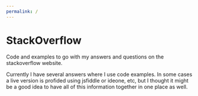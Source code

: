 ```yaml
---
permalink: /
---
```


# StackOverflow

Code and examples to go with my answers and questions on the stackoverflow website.

Currently I have several answers where I use code examples. In some cases a live 
version is profided using jsfiddle or ideone, etc, but I thought it might be a 
good idea to have all of this information together in one place as well.

<script src="https://ajax.googleapis.com/ajax/libs/jquery/1/jquery.min.js"></script>
<script src="https://rawgithub.com/chjj/marked/master/lib/marked.js"></script>
<script>
/*
    var sUrl = 'readme.md';
    // @TODO: The location.hash needs to be checked to see if another file has been asked for.
    $.get(sUrl, function(p_sResult) {
        var sHtml;
        // Clicks on any link to local/relative markdown files need to be 
        // caught and handled through AJAX, also the location.hash should be
        // updated to reflect this.
        sHtml = marked(p_sResult);
        $('.container').html(sHtml);
    });
*/
    addMenu();
    // For this specific purpose things could be taken even further than this...
    //
    // Any code block that use PHP could be caught and posted to the IDEone 
    // API and the result could be added to the page. Or we could run the 
    // script locally, save the output, commit that to the repo and use that
    // to display with the answer...
    //
    // For graphviz examples we could also use http://oodavid.com/gviz/

    /* Retrieve a list of available answers */
    function addMenu() {
        function foo(p_sCallback) {
            $.getJSON('https://api.github.com/repos/potherca/StackOverflow/git/refs/heads'
                , function(p_oResponse, p_sStatus, p_oXHR) {
                    $.getJSON('https://api.github.com/repos/potherca/StackOverflow/git/trees/' + p_oResponse[0].object.sha
                        , function(p_oResponse, p_sStatus, p_oXHR) {
                            $.each(p_oResponse.tree, function(p_i, p_oTree){
                                if(p_oTree.type === 'tree') {
                                    p_sCallback(p_oTree.path);
                                }
                            });
                        }
                    );
                }
            );
        }

        $('.container').append($('<h2>Available Answers</h2>'));
        var $List = $('.container').append($('<ul></ul>'));
        foo(function(p_sPath){
            var sContent = '<li><a href="' + p_sPath + '">' + p_sPath+ '<\/a><\/li>'
            $List.append(sContent);
        });    
    };
</script>

<!-- EOF -->

